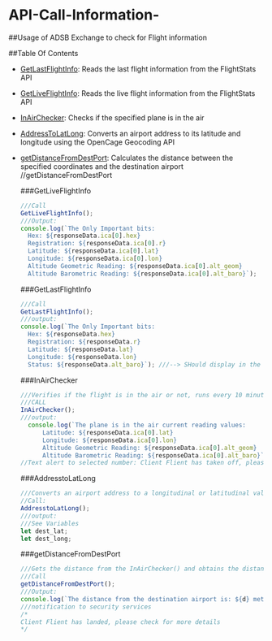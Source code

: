 # API-Call-Information-

##Usage of ADSB Exchange to check for Flight information 

##Table Of Contents
- [GetLastFlightInfo](##GetLiveFlightInfo): Reads the last flight information from the FlightStats API
- [GetLiveFlightInfo](##GetLastFlightInfo): Reads the live flight information from the FlightStats API
- [InAirChecker](##InAirChecker): Checks if the specified plane is in the air
- [AddressToLatLong](##AddressToLatLong): Converts an airport address to its latitude and longitude using the OpenCage Geocoding API
- [getDistanceFromDestPort](##getDistanceFromDestPort): Calculates the distance between the specified coordinates and the destination airport
    //getDistanceFromDestPort

  ###GetLiveFlightInfo
  ```javascript
  ///Call
  GetLiveFlightInfo();
  ///Output:
  console.log(`The Only Important bits:
    Hex: ${responseData.ica[0].hex}
    Registration: ${responseData.ica[0].r}
    Latitude: ${responseData.ica[0].lat}
    Longitude: ${responseData.ica[0].lon}
    Altitude Geometric Reading: ${responseData.ica[0].alt_geom}
    Altitude Barometric Reading: ${responseData.ica[0].alt_baro}`);
  ```

  ###GetLastFlightInfo
  ```javascript
  ///Call
  GetLastFlightInfo();
  ///output:
  console.log(`The Only Important bits:
    Hex: ${responseData.hex}
    Registration: ${responseData.r}
    Latitude: ${responseData.lat}
    Longitude: ${responseData.lon}
    Status: ${responseData.alt_baro}`); ///--> SHould display in the air or on the ground 
  
  ```
  ###InAirChecker
  ```javascript
  ///Verifies if the flight is in the air or not, runs every 10 minutes checking if a single Flight is not on the ground, if it isnt it pushes a notification to the selected security services 
  ///CALL
  InAirChecker();
  ///output:
    console.log(`The plane is in the air current reading values:
        Latitude: ${responseData.ica[0].lat}
        Longitude: ${responseData.ica[0].lon}
        Altitude Geometric Reading: ${responseData.ica[0].alt_geom}
        Altitude Barometric Reading: ${responseData.ica[0].alt_baro}`);
  //Text alert to selected number: Client Flient has taken off, please check for more details
  ```

  ###AddresstoLatLong
  ```javascript
  ///Converts an airport address to a longitudinal or latitudinal value to be compared to current flight longitude and latitude
  //Call:
  AddresstoLatLong();
  ///output:
  ///See Variables
  let dest_lat;
  let dest_long;
  
  ```

  ###getDistanceFromDestPort
  ```javascript
  ///Gets the distance from the InAirChecker() and obtains the distance between the flight and the airport, it then pushes a notification to security services on departure and estimated time to arrival based on airspeed and distance left
  ///Call
  getDistanceFromDestPort();
  ///Output:
  console.log(`The distance from the destination airport is: ${d} meters`);
  ///notification to security services
  /*
  Client Flient has landed, please check for more details
  */
  
  ```
